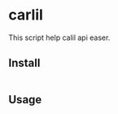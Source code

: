 # carlil

This script help calil api easer.

## Install

```shell script
```

## Usage

```shell script
```

